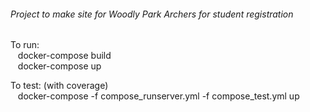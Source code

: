 ###### Project to make site for Woodly Park Archers for student registration

To run: \
&nbsp;&nbsp; docker-compose build \
&nbsp;&nbsp; docker-compose up

To test: (with coverage)\
&nbsp;&nbsp; docker-compose -f compose_runserver.yml -f compose_test.yml up